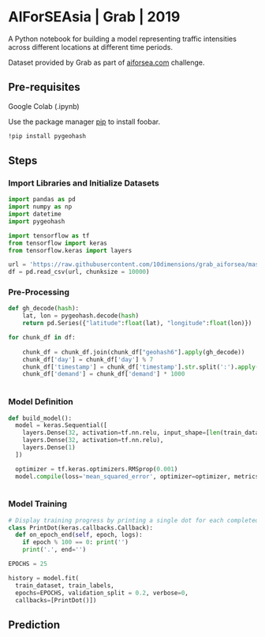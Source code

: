 # AIForSEAsia | Grab | 2019

A Python notebook for building a model representing traffic intensities across different locations at different time periods. 

Dataset provided by Grab as part of [aiforsea.com](www.aiforsea.com) challenge.

## Pre-requisites
Google Colab (.ipynb) 

Use the package manager [pip](https://pip.pypa.io/en/stable/) to install foobar.

```bash
!pip install pygeohash
```

## Steps

### Import Libraries and Initialize Datasets

```python
import pandas as pd
import numpy as np
import datetime
import pygeohash

import tensorflow as tf
from tensorflow import keras
from tensorflow.keras import layers

url = 'https://raw.githubusercontent.com/10dimensions/grab_aiforsea/master/training.csv'
df = pd.read_csv(url, chunksize = 10000)

```

### Pre-Processing

```python
def gh_decode(hash):
    lat, lon = pygeohash.decode(hash)
    return pd.Series({"latitude":float(lat), "longitude":float(lon)})

for chunk_df in df:
    
    chunk_df = chunk_df.join(chunk_df["geohash6"].apply(gh_decode))
    chunk_df['day'] = chunk_df['day'] % 7
    chunk_df['timestamp'] = chunk_df['timestamp'].str.split(':').apply(lambda x: ( int(x[0])*60 + int(x[1])) / 10 )
    chunk_df['demand'] = chunk_df['demand'] * 1000
    
```

### Model Definition

```python
def build_model():
  model = keras.Sequential([
    layers.Dense(32, activation=tf.nn.relu, input_shape=[len(train_dataset.keys())]),
    layers.Dense(32, activation=tf.nn.relu),
    layers.Dense(1)
  ])

  optimizer = tf.keras.optimizers.RMSprop(0.001)
  model.compile(loss='mean_squared_error', optimizer=optimizer, metrics=['mean_absolute_error', 'mean_squared_error'])
  
```

### Model Training

```python
# Display training progress by printing a single dot for each completed epoch
class PrintDot(keras.callbacks.Callback):
  def on_epoch_end(self, epoch, logs):
    if epoch % 100 == 0: print('')
    print('.', end='')

EPOCHS = 25

history = model.fit(
  train_dataset, train_labels,
  epochs=EPOCHS, validation_split = 0.2, verbose=0,
  callbacks=[PrintDot()])
```

## Prediction
